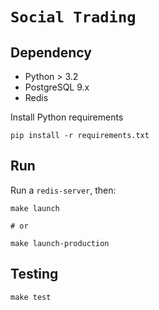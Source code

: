 # `Social Trading`

## Dependency

- Python > 3.2
- PostgreSQL 9.x
- Redis

Install Python requirements

```
pip install -r requirements.txt
```

## Run

Run a `redis-server`, then:

```
make launch

# or

make launch-production
```

## Testing

```
make test
```
